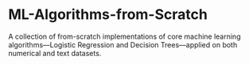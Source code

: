 # ML-Algorithms-from-Scratch
A collection of from-scratch implementations of core machine learning algorithms—Logistic Regression and Decision Trees—applied on both numerical and text datasets.
